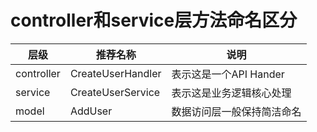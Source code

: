 # controller和service层方法命名区分

| 层级       | 推荐名称          | 说明                       |
| ---------- | ----------------- | -------------------------- |
| controller | CreateUserHandler | 表示这是一个API Hander     |
| service    | CreateUserService | 表示这是业务逻辑核心处理   |
| model      | AddUser           | 数据访问层一般保持简洁命名 |
